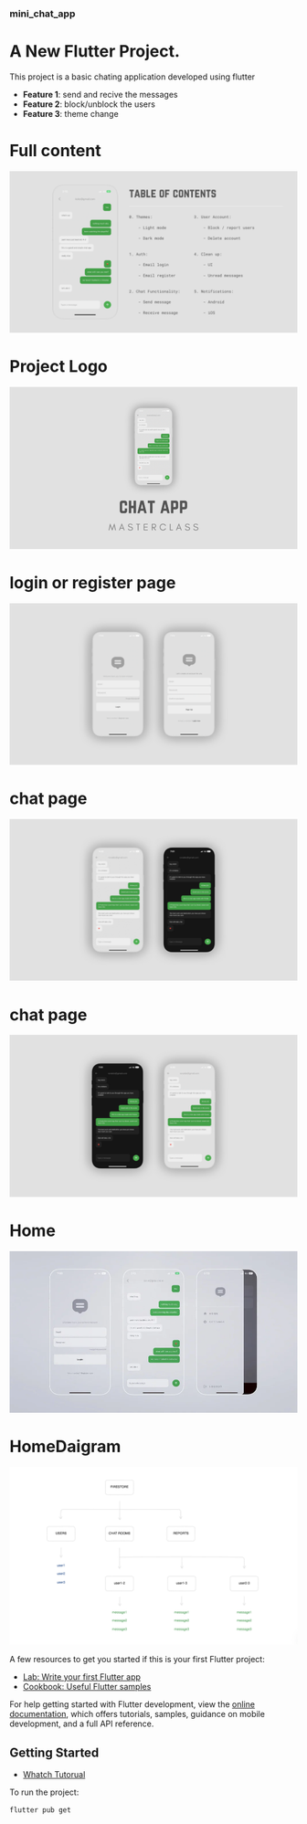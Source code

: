 ### mini_chat_app

# A New Flutter Project.

This project is a basic chating application developed using flutter

- **Feature 1**: send and recive the messages
- **Feature 2**: block/unblock the users
- **Feature 3**: theme change

# Full content

![](https://github.com/MUHAMMEDHABEEBRAHMANKT/chatappnew/blob/master/mokupimg/full%20conetn.png)

# Project Logo

![Project Logo](https://github.com/MUHAMMEDHABEEBRAHMANKT/chatappnew/blob/master/mokupimg/logo.png)

# login or register page

![login or reg](https://github.com/MUHAMMEDHABEEBRAHMANKT/chatappnew/blob/master/mokupimg/log%20or%20reg.png)

# chat page

![chat page](https://github.com/MUHAMMEDHABEEBRAHMANKT/chatappnew/blob/master/mokupimg/chat%20page.jpg)

# chat page

![chat page](https://github.com/MUHAMMEDHABEEBRAHMANKT/chatappnew/blob/master/mokupimg/chat%20page.png)

# Home

![Home](https://github.com/MUHAMMEDHABEEBRAHMANKT/chatappnew/blob/master/mokupimg/home%20light.png)

# HomeDaigram

![ daigram of app](https://github.com/MUHAMMEDHABEEBRAHMANKT/chatappnew/blob/master/mokupimg/daigram.png)

A few resources to get you started if this is your first Flutter project:

- [Lab: Write your first Flutter app](https://docs.flutter.dev/get-started/codelab)
- [Cookbook: Useful Flutter samples](https://docs.flutter.dev/cookbook)

For help getting started with Flutter development, view the
[online documentation](https://docs.flutter.dev/), which offers tutorials,
samples, guidance on mobile development, and a full API reference.

## Getting Started

- [Whatch Tutorual](https://link-to-your-logo.png)

To run the project:

```bash
flutter pub get
```
